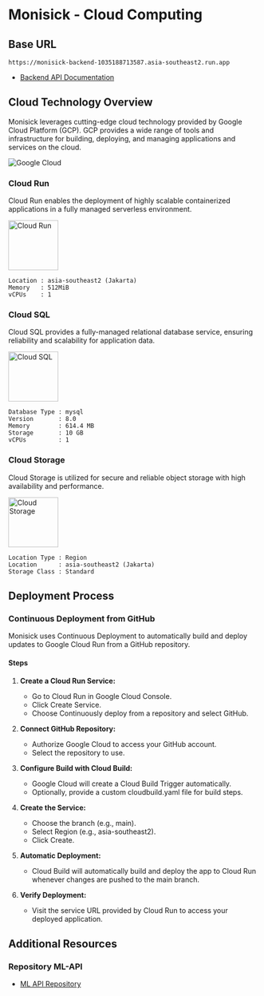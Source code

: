 # Monisick - Cloud Computing

## Base URL

```
https://monisick-backend-1035188713587.asia-southeast2.run.app
```
- [Backend API Documentation](https://drive.google.com/file/d/1rmNhB2Bpp4DyzQ0ZASfSwSfDqSuC3_Rq/view?usp=sharing)

## Cloud Technology Overview
Monisick leverages cutting-edge cloud technology provided by Google Cloud Platform (GCP). GCP provides a wide range of tools and infrastructure for building, deploying, and managing applications and services on the cloud. 

<img src="https://github.com/user-attachments/assets/34a53d61-5daf-4ba2-9697-16ff128b5801" alt="Google Cloud"/>

### **Cloud Run**
Cloud Run enables the deployment of highly scalable containerized applications in a fully managed serverless environment.

<img src="https://github.com/user-attachments/assets/36960dad-4022-455e-ade6-26a87c251df6" alt="Cloud Run" width="100"/>

```
Location : asia-southeast2 (Jakarta)  
Memory   : 512MiB  
vCPUs    : 1  
```

### **Cloud SQL**
Cloud SQL provides a fully-managed relational database service, ensuring reliability and scalability for application data.

<img src="https://github.com/user-attachments/assets/e5e1dee8-a6b5-4ba8-84c9-f3f5f79015fe" alt="Cloud SQL" width="100"/>

```
Database Type : mysql  
Version       : 8.0  
Memory        : 614.4 MB  
Storage       : 10 GB  
vCPUs         : 1  
```

### **Cloud Storage**
Cloud Storage is utilized for secure and reliable object storage with high availability and performance.

<img src="https://github.com/user-attachments/assets/8ab5fb4d-6350-4223-a2ea-95e5873a682d" alt="Cloud Storage" width="100"/>

```
Location Type : Region  
Location      : asia-southeast2 (Jakarta)  
Storage Class : Standard  
```

## Deployment Process

### Continuous Deployment from GitHub
Monisick uses Continuous Deployment to automatically build and deploy updates to Google Cloud Run from a GitHub repository.

#### Steps 
1. **Create a Cloud Run Service:**
   - Go to Cloud Run in Google Cloud Console.
   - Click Create Service.
   - Choose Continuously deploy from a repository and select GitHub.

2. **Connect GitHub Repository:**
   - Authorize Google Cloud to access your GitHub account.
   - Select the repository to use.

3. **Configure Build with Cloud Build:**  
   - Google Cloud will create a Cloud Build Trigger automatically.
   - Optionally, provide a custom cloudbuild.yaml file for build steps.

4. **Create the Service:**
   - Choose the branch (e.g., main).
   - Select Region (e.g., asia-southeast2).
   - Click Create.
     
5. **Automatic Deployment:**
   - Cloud Build will automatically build and deploy the app to Cloud Run whenever changes are pushed to the main branch.
     
7. **Verify Deployment:**
   - Visit the service URL provided by Cloud Run to access your deployed application.


## Additional Resources

### Repository ML-API
- [ML API Repository](https://github.com/monisick-project/cloud-computing-ml-Api.git)

